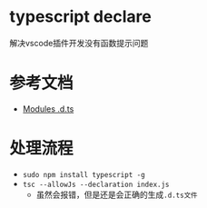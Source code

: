 # typescript declare

解决vscode插件开发没有函数提示问题

# 参考文档

* [Modules .d.ts](https://www.typescriptlang.org/docs/handbook/declaration-files/templates/module-d-ts.html)

# 处理流程

* `sudo npm install typescript -g`
* `tsc --allowJs --declaration index.js`
  * 虽然会报错，但是还是会正确的生成`.d.ts文件`
